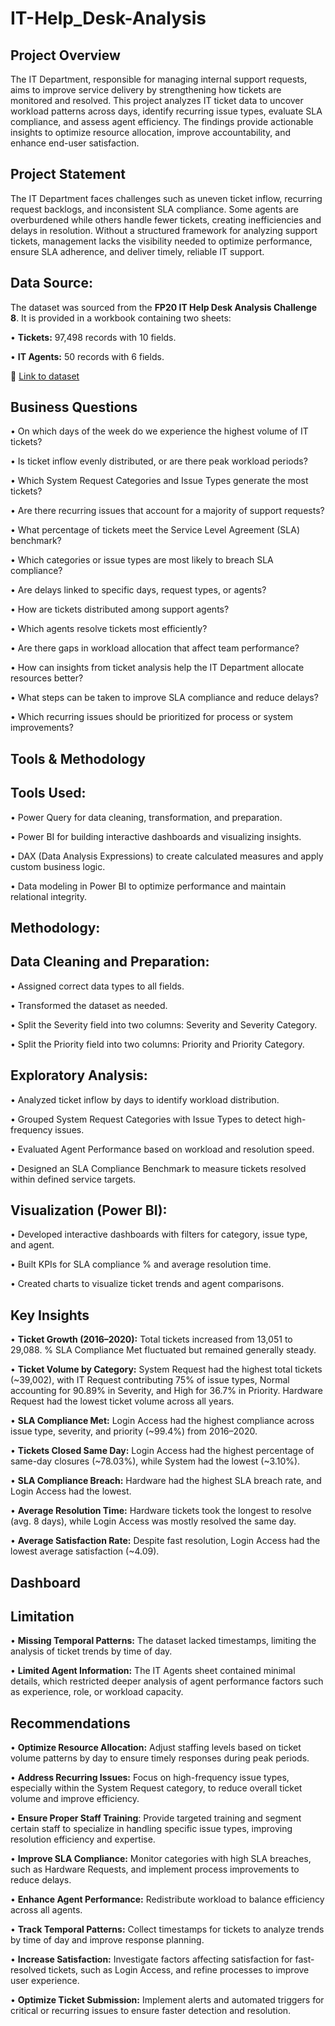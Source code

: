 # IT-Help_Desk-Analysis

## Project Overview 

The IT Department, responsible for managing internal support requests, aims to improve service delivery by strengthening how tickets are monitored and resolved. This project analyzes IT ticket data to uncover workload patterns across days, identify recurring issue types, evaluate SLA compliance, and assess agent efficiency. The findings provide actionable insights to optimize resource allocation, improve accountability, and enhance end-user satisfaction.



## Project Statement

The IT Department faces challenges such as uneven ticket inflow, recurring request backlogs, and inconsistent SLA compliance. Some agents are overburdened while others handle fewer tickets, creating inefficiencies and delays in resolution. Without a structured framework for analyzing support tickets, management lacks the visibility needed to optimize performance, ensure SLA adherence, and deliver timely, reliable IT support.



## Data Source: 

The dataset was sourced from the **FP20 IT Help Desk Analysis Challenge 8**. It is provided in a workbook containing two sheets:

• **Tickets:** 97,498 records with 10 fields.

• **IT Agents:** 50 records with 6 fields. 

🔗 [Link to dataset](https://fp20analytics.com/datasets/)



## Business Questions

• On which days of the week do we experience the highest volume of IT tickets?

• Is ticket inflow evenly distributed, or are there peak workload periods?

• Which System Request Categories and Issue Types generate the most tickets?

• Are there recurring issues that account for a majority of support requests?

• What percentage of tickets meet the Service Level Agreement (SLA) benchmark?

• Which categories or issue types are most likely to breach SLA compliance?

• Are delays linked to specific days, request types, or agents?

• How are tickets distributed among support agents?

• Which agents resolve tickets most efficiently?

• Are there gaps in workload allocation that affect team performance?

• How can insights from ticket analysis help the IT Department allocate resources better?

• What steps can be taken to improve SLA compliance and reduce delays?

• Which recurring issues should be prioritized for process or system improvements?



## Tools & Methodology

## Tools Used:

• Power Query for data cleaning, transformation, and preparation.

• Power BI for building interactive dashboards and visualizing insights.

• DAX (Data Analysis Expressions) to create calculated measures and apply custom business logic.

• Data modeling in Power BI to optimize performance and maintain relational integrity.

## Methodology:

## Data Cleaning and Preparation:

• Assigned correct data types to all fields.

• Transformed the dataset as needed.

• Split the Severity field into two columns: Severity and Severity Category.

• Split the Priority field into two columns: Priority and Priority Category.

## Exploratory Analysis:

• Analyzed ticket inflow by days to identify workload distribution.

• Grouped System Request Categories with Issue Types to detect high-frequency issues.

• Evaluated Agent Performance based on workload and resolution speed.

• Designed an SLA Compliance Benchmark to measure tickets resolved within defined service targets. 

## Visualization (Power BI):

• Developed interactive dashboards with filters for category, issue type, and agent.

• Built KPIs for SLA compliance % and average resolution time.

• Created charts to visualize ticket trends and agent comparisons.



## Key Insights 

• **Ticket Growth (2016–2020):** Total tickets increased from 13,051 to 29,088. % SLA Compliance Met fluctuated but remained generally steady.

• **Ticket Volume by Category:** System Request had the highest total tickets (~39,002), with IT Request contributing 75% of issue types, Normal accounting for 90.89% in Severity, and High for 36.7% in Priority. Hardware Request had the lowest ticket volume across all years.

• **SLA Compliance Met:** Login Access had the highest compliance across issue type, severity, and priority (~99.4%) from 2016–2020.

• **Tickets Closed Same Day:** Login Access had the highest percentage of same-day closures (~78.03%), while System had the lowest (~3.10%).

• **SLA Compliance Breach:** Hardware had the highest SLA breach rate, and Login Access had the lowest.

• **Average Resolution Time:** Hardware tickets took the longest to resolve (avg. 8 days), while Login Access was mostly resolved the same day.

• **Average Satisfaction Rate:** Despite fast resolution, Login Access had the lowest average satisfaction (~4.09).



## Dashboard 





## Limitation

• **Missing Temporal Patterns:** The dataset lacked timestamps, limiting the analysis of ticket trends by time of day.

• **Limited Agent Information:** The IT Agents sheet contained minimal details, which restricted deeper analysis of agent performance factors such as experience, role, or workload capacity.



## Recommendations 

• **Optimize Resource Allocation:** Adjust staffing levels based on ticket volume patterns by day to ensure timely responses during peak periods.

• **Address Recurring Issues:** Focus on high-frequency issue types, especially within the System Request category, to reduce overall ticket volume and improve efficiency.

• **Ensure Proper Staff Training**: Provide targeted training and segment certain staff to specialize in handling specific issue types, improving resolution efficiency and expertise.

• **Improve SLA Compliance:** Monitor categories with high SLA breaches, such as Hardware Requests, and implement process improvements to reduce delays.

• **Enhance Agent Performance:** Redistribute workload to balance efficiency across all agents.

• **Track Temporal Patterns:** Collect timestamps for tickets to analyze trends by time of day and improve response planning.

• **Increase Satisfaction:** Investigate factors affecting satisfaction for fast-resolved tickets, such as Login Access, and refine processes to improve user experience.

• **Optimize Ticket Submission:** Implement alerts and automated triggers for critical or recurring issues to ensure faster detection and resolution.


